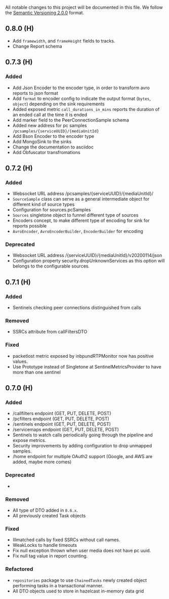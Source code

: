 All notable changes to this project will be documented in this file.
We follow the [Semantic Versioning 2.0.0](http://semver.org/) format.

## 0.8.0 (H)
 * Add `framewidth`, and `frameHeight` fields to tracks.
 * Change Report schema

## 0.7.3 (H)

### Added
 * Add Json Encoder to the encoder type, in order to transform avro reports to json format
 * Add `format` to encoder config to indicate the output format (`bytes`, `object`) depending on the sink requirements
 * Added exposed metric `call_durations_in_mins` reports the duration of an ended call at the time it is ended
 * Add marker field to the PeerConnectionSample schema
 * Added new address for pc samples `/pcsamples/{serviceUUID}/{mediaUnitId}`
 * Add Bson Encoder to the encoder type
 * Add MongoSink to the sinks
 * Change the documentation to asciidoc
 * Add Obfuscator transfromations

## 0.7.2 (H)

### Added
 * Websocket URL address /pcsamples/{serviceUUID}/{mediaUnitId}/
 * `SourceSample` class can serve as a general intermediate object for different kind of source types
 * Configuration for sources.pcSamples 
 * `Sources` singletone object to funnel different type of sources
 * Encoders concept, to make different type of encoding for sink for reports possible
 * `AvroEncoder`, `AvroEncoderBuilder`, `EncoderBuilder` for encoding
 

### Deprecated
 * Websocket URL address /{serviceUUID}/{mediaUnitId}/v20200114/json
 * Configuration property security.dropUnknownServices as this option will belongs to the configurable sources. 

## 0.7.1 (H)

### Added
 * Sentinels checking peer connections distinguished from calls

### Removed
 * SSRCs attribute from callFiltersDTO

### Fixed
 * packetlost metric exposed by inbpundRTPMonitor now has positive values. 
 * Use Prototype instead of Singletone at SentinelMetricsProvider to have more than one sentinel

## 0.7.0 (H)

### Added

 * /callfilters endpoint (GET, PUT, DELETE, POST)
 * /pcfilters endpoint (GET, PUT, DELETE, POST)
 * /sentinels endpoint (GET, PUT, DELETE, POST) 
 * /servicemaps endpoint (GET, PUT, DELETE, POST)
 * Sentinels to watch calls periodically going through the pipeline and expose metrics.
 * Security improvements by adding configuration to drop unmapped samples.
 * /home endpoint for multiple OAuth2 support (Google, and AWS are added, maybe more comes)

### Deprecated
 - 

### Removed
 * All type of DTO added in `0.6.x`.
 * All previously created Task objects


### Fixed
 * Illmatched calls by fixed SSRCs without call names.
 * WeakLocks to handle timeouts
 * Fix null exception thrown when user media does not have pc uuid.
 * Fix null tag value in report counting.

### Refactored
 * `repositories` package to use `ChainedTasks` newly created object performing tasks in a transactional manner.
 * All DTO objects used to store in hazelcast in-memory data grid
